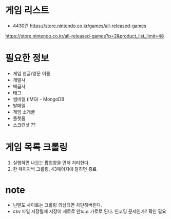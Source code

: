 # 게임 리스트 
- 4430건
https://store.nintendo.co.kr/games/all-released-games

https://store.nintendo.co.kr/all-released-games?p=2&product_list_limit=48

# 필요한 정보 
- 게임 한글/영문 이름 
- 개발사 
- 배급사 
- 태그 
- 썸네일 (IMG) - MongoDB
- 발매일 
- 게임 소개글 
- 플랫폼 
- 스크린샷 ?? 

# 게임 목록 크롤링
1. 실행하면 나오는 팝업창을 먼저 처리한다. 
2. 한 페이지씩 크롤링, 43페이지에 달하면 종료

# note 
- 닌텐도 사이트는 크롤링 의심되면 차단해버린다. 
- csv 파일 저장될때 저장이 세로로 안되고 가로로 된다. 인코딩 문제인가? 확인 필요